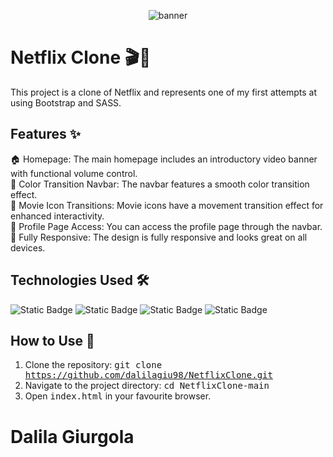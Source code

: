 <p align="center">
    <img src="https://github.com/dalilagiu98/U2-W2-D5/blob/fixes/assets/netflixproject.png?raw=true" alt="banner" />
</p>

# Netflix Clone 🎬🍿

This project is a clone of Netflix and represents one of my first attempts at using Bootstrap and SASS.

## Features ✨

🏠 Homepage: The main homepage includes an introductory video banner with functional volume control. <br/>
🎨 Color Transition Navbar: The navbar features a smooth color transition effect. <br/>
🎥 Movie Icon Transitions: Movie icons have a movement transition effect for enhanced interactivity. <br/>
👤 Profile Page Access: You can access the profile page through the navbar. <br/>
📱 Fully Responsive: The design is fully responsive and looks great on all devices. <br/>

## Technologies Used 🛠

![Static Badge](https://img.shields.io/badge/HTML5-E34F26?style=for-the-badge&logo=html5&logoColor=white)
![Static Badge](https://img.shields.io/badge/CSS3-1572B6?style=for-the-badge&logo=css3&logoColor=white)
![Static Badge](https://img.shields.io/badge/Bootstrap-563D7C?style=for-the-badge&logo=bootstrap&logoColor=white)
![Static Badge](https://img.shields.io/badge/Sass-CC6699?style=for-the-badge&logo=sass&logoColor=white)

## How to Use 🚀

1. Clone the repository: <kbd>git clone https://github.com/dalilagiu98/NetflixClone.git </kbd>
2. Navigate to the project directory: <kbd>cd NetflixClone-main </kbd>
3. Open <kbd>index.html</kbd> in your favourite browser.

# Dalila Giurgola
